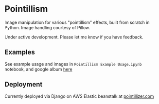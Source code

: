 # Pointillism
Image manipulation for various "pointillism" effects, built from scratch in Python. Image handling courtesy of Pillow. 

Under active development. Please let me know if you have feedback.

## Examples
See example usage and images in `Pointillism Example Usage.ipynb` notebook, and google album [here](https://photos.app.goo.gl/Dv6IObEJnsxKI3bn1)

## Deployment
Currently deployed via Django on AWS Elastic beanstalk at [pointillizer.com](http://www.pointillizer.com)
